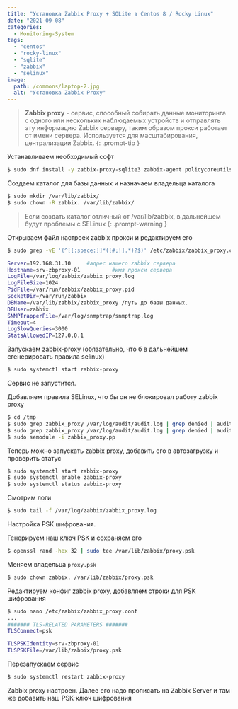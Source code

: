 ```yaml
---
title: "Установка Zabbix Proxy + SQLite в Centos 8 / Rocky Linux"
date: "2021-09-08"
categories: 
  - Monitoring-System
tags: 
  - "centos"
  - "rocky-linux"
  - "sqlite"
  - "zabbix"
  - "selinux"
image:
  path: /commons/laptop-2.jpg
  alt: "Установка Zabbix Proxy"
---
```


> **Zabbix proxy** - сервис, способный собирать данные мониторинга с одного или нескольких наблюдаемых устройств и отправлять эту информацию Zabbix серверу, таким образом прокси работает от имени сервера. Используется для масштабирования, централизации Zabbix.
{: .prompt-tip }

Устанавливаем необходимый софт

```sh
$ sudo dnf install -y zabbix-proxy-sqlite3 zabbix-agent policycoreutils-python-utils nano
```

Создаем каталог для базы данных и назначаем владельца каталога

```sh
$ sudo mkdir /var/lib/zabbix/
$ sudo chown -R zabbix. /var/lib/zabbix/
```

> Если создать каталог отличный от /var/lib/zabbix, в дальнейшем будут проблемы с SELinux
{: .prompt-warning }

Открываем файл настроек zabbix прокси и редактируем его

```sh
$ sudo grep -vE '(^[[:space:]]*([#;!].*)?$)' /etc/zabbix/zabbix_proxy.conf

Server=192.168.31.10     #адрес нашего zabbix сервера
Hostname=srv-zbproxy-01          #имя прокси сервера
LogFile=/var/log/zabbix/zabbix_proxy.log
LogFileSize=1024
PidFile=/var/run/zabbix/zabbix_proxy.pid
SocketDir=/var/run/zabbix
DBName=/var/lib/zabbix/zabbix_proxy /путь до базы данных.
DBUser=zabbix
SNMPTrapperFile=/var/log/snmptrap/snmptrap.log
Timeout=4
LogSlowQueries=3000
StatsAllowedIP=127.0.0.1
```

Запускаем zabbix-proxy (обязательно, что б в дальнейшем сгенерировать правила selinux)

```sh
$ sudo systemctl start zabbix-proxy
```

Сервис не запустится.

Добавляем правила SELinux, что бы он не блокировал работу zabbix proxy

```sh
$ cd /tmp
$ sudo grep zabbix_proxy /var/log/audit/audit.log | grep denied | audit2allow -m zabbix_proxy > zabbix_proxy.te
$ sudo grep zabbix_proxy /var/log/audit/audit.log | grep denied | audit2allow -M zabbix_proxy
$ sudo semodule -i zabbix_proxy.pp
```

Теперь можно запускать zabbix proxy, добавить его в автозагрузку и проверить статус

```sh
$ sudo systemctl start zabbix-proxy
$ sudo systemctl enable zabbix-proxy
$ sudo systemctl status zabbix-proxy
```

Смотрим логи

```sh
$ sudo tail -f /var/log/zabbix/zabbix_proxy.log
```

Настройка PSK шифрования.

Генерируем наш ключ PSK и сохраняем его

```sh
$ openssl rand -hex 32 | sudo tee /var/lib/zabbix/proxy.psk
```

Меняем владельца `proxy.psk`

```sh
$ sudo chown zabbix. /var/lib/zabbix/proxy.psk
```

Редактируем конфиг zabbix proxy, добавляем строки для PSK шифрования

```sh
$ sudo nano /etc/zabbix/zabbix_proxy.conf
...
####### TLS-RELATED PARAMETERS #######
TLSConnect=psk

TLSPSKIdentity=srv-zbproxy-01
TLSPSKFile=/var/lib/zabbix/proxy.psk
```

Перезапускаем сервис

```sh
$ sudo systemctl restart zabbix-proxy
```

Zabbix proxy настроен. Далее его надо прописать на Zabbix Server и там же добавить наш PSK-ключ шифрования
